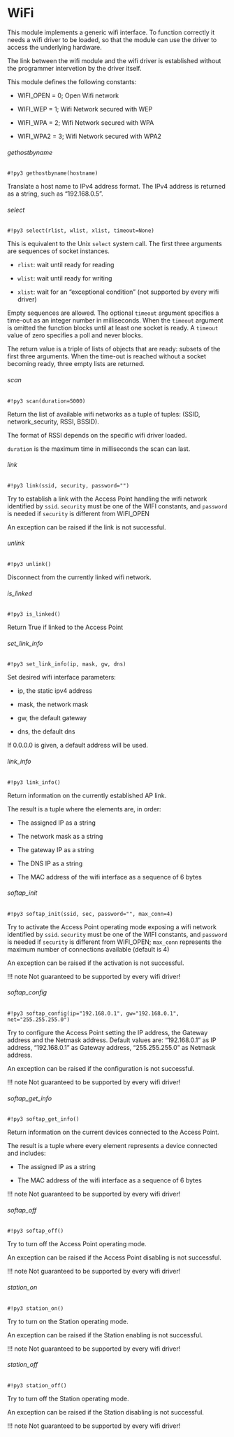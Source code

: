 # WiFi

This module implements a generic wifi interface.
To function correctly it needs a wifi driver to be loaded, so that the module can use
the driver to access the underlying hardware.

The link between the wifi module and the wifi driver is established without the programmer
intervetion by the driver itself.

This module defines the following constants:


* WIFI_OPEN = 0; Open Wifi network


* WIFI_WEP  = 1; Wifi Network secured with WEP


* WIFI_WPA  = 2; Wifi Network secured with WPA


* WIFI_WPA2  = 3; Wifi Network secured with WPA2

###### gethostbyname

```#!py3 gethostbyname(hostname)```

Translate a host name to IPv4 address format. The IPv4 address is returned as a string, such as “192.168.0.5”.

###### select

```#!py3 select(rlist, wlist, xlist, timeout=None)```

This is equivalent to the Unix ```select``` system call.
The first three arguments are sequences of socket instances.


* ```rlist```: wait until ready for reading


* ```wlist```: wait until ready for writing


* ```xlist```: wait for an “exceptional condition” (not supported by every wifi driver)

Empty sequences are allowed. The optional ```timeout``` argument specifies a time-out as an integer number
in milliseconds.  When the ```timeout``` argument is omitted the function blocks until
at least one socket is ready.  A ```timeout``` value of zero specifies a
poll and never blocks.

The return value is a triple of lists of objects that are ready: subsets of the
first three arguments.  When the time-out is reached without a socket
becoming ready, three empty lists are returned.

###### scan

```#!py3 scan(duration=5000)```

Return the list of available wifi networks as a tuple of tuples: (SSID, network_security, RSSI, BSSID).

The format of RSSI depends on the specific wifi driver loaded.

```duration``` is the maximum time in milliseconds the scan can last.

###### link

```#!py3 link(ssid, security, password="")```

Try to establish a link with the Access Point handling the wifi network identified by ```ssid```. ```security``` must be one
of the WIFI constants, and ```password``` is needed if ```security``` is different from WIFI_OPEN

An exception can be raised if the link is not successful.

###### unlink

```#!py3 unlink()```

Disconnect from the currently linked wifi network.

###### is_linked

```#!py3 is_linked()```

Return True if linked to the Access Point

###### set_link_info

```#!py3 set_link_info(ip, mask, gw, dns)```

Set desired wifi interface parameters:


* ip, the static ipv4 address


* mask, the network mask


* gw, the default gateway


* dns, the default dns

If 0.0.0.0 is given, a default address will be used.

###### link_info

```#!py3 link_info()```

Return information on the currently established AP link.

The result is a tuple where the elements are, in order:


* The assigned IP as a string


* The network mask as a string


* The gateway IP as a string


* The DNS IP as a string


* The MAC address of the wifi interface as a sequence of 6 bytes

###### softap_init

```#!py3 softap_init(ssid, sec, password="", max_conn=4)```

Try to activate the Access Point operating mode exposing a wifi network identified by ```ssid```. ```security``` must be one
of the WIFI constants, and ```password``` is needed if ```security``` is different from WIFI_OPEN; ```max_conn``` represents the maximum number of connections available (default is 4)

An exception can be raised if the activation is not successful.

!!! note
	Not guaranteed to be supported by every wifi driver!

###### softap_config

```#!py3 softap_config(ip="192.168.0.1", gw="192.168.0.1", net="255.255.255.0")```

Try to configure the Access Point setting the IP address, the Gateway address and the Netmask address.
Default values are: “192.168.0.1” as IP address, “192.168.0.1” as Gateway address, “255.255.255.0” as Netmask address.

An exception can be raised if the configuration is not successful.

!!! note
	Not guaranteed to be supported by every wifi driver!

###### softap_get_info

```#!py3 softap_get_info()```

Return information on the current devices connected to the Access Point.

The result is a tuple where every element represents a device connected and includes:


* The assigned IP as a string


* The MAC address of the wifi interface as a sequence of 6 bytes

!!! note
	Not guaranteed to be supported by every wifi driver!

###### softap_off

```#!py3 softap_off()```

Try to turn off the Access Point operating mode.

An exception can be raised if the Access Point disabling is not successful.

!!! note
	Not guaranteed to be supported by every wifi driver!

###### station_on

```#!py3 station_on()```

Try to turn on the Station operating mode.

An exception can be raised if the Station enabling is not successful.

!!! note
	Not guaranteed to be supported by every wifi driver!

###### station_off

```#!py3 station_off()```

Try to turn off the Station operating mode.

An exception can be raised if the Station disabling is not successful.

!!! note
	Not guaranteed to be supported by every wifi driver!
<!--stackedit_data:
eyJoaXN0b3J5IjpbLTE1MzczNjE2MTFdfQ==
-->